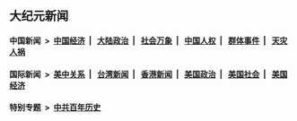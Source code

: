 ## 大纪元新闻

#### 中国新闻 &nbsp;>&nbsp; [中国经济](indexes/ncid283/README.md?06212045) &nbsp;| &nbsp; [大陆政治](indexes/ncid277/README.md?06212045) &nbsp;| &nbsp; [社会万象](indexes/ncid282/README.md?06212045) &nbsp;| &nbsp; [中国人权](indexes/ncid278/README.md?06212045) &nbsp;| &nbsp; [群体事件](indexes/ncid279/README.md?06212045) &nbsp;| &nbsp; [天灾人祸](indexes/ncid280/README.md?06212045)

#### 国际新闻 &nbsp;>&nbsp; [美中关系](indexes/nf1412576/README.md?06212045) &nbsp;| &nbsp; [台湾新闻](indexes/ncid1349361/README.md?06212045) &nbsp;| &nbsp; [香港新闻](indexes/ncid1349362/README.md?06212045) &nbsp;| &nbsp; [美国政治](indexes/ncid1078159/README.md?06212045) &nbsp;| &nbsp; [美国社会](indexes/ncid1078160/README.md?06212045) &nbsp;| &nbsp; [美国经济](indexes/ncid1078158/README.md?06212045)

#### 特别专题 &nbsp;>&nbsp; [中共百年历史](https://github.com/epoch-news/epoch-special/blob/master/README.md?06212045)  
